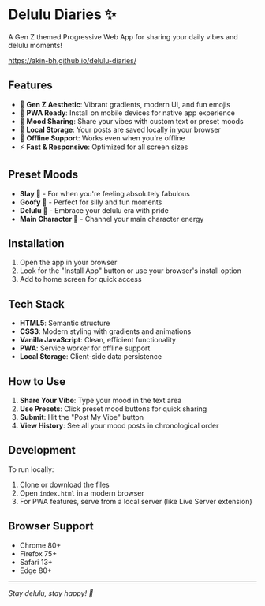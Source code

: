 # Delulu Diaries ✨

A Gen Z themed Progressive Web App for sharing your daily vibes and delulu moments!

https://akin-bh.github.io/delulu-diaries/

## Features

- 🎨 **Gen Z Aesthetic**: Vibrant gradients, modern UI, and fun emojis
- 📱 **PWA Ready**: Install on mobile devices for native app experience
- 🌈 **Mood Sharing**: Share your vibes with custom text or preset moods
- 💾 **Local Storage**: Your posts are saved locally in your browser
- 🔄 **Offline Support**: Works even when you're offline
- ⚡ **Fast & Responsive**: Optimized for all screen sizes

## Preset Moods

- **Slay 💅** - For when you're feeling absolutely fabulous
- **Goofy 🤪** - Perfect for silly and fun moments
- **Delulu 💖** - Embrace your delulu era with pride
- **Main Character 👑** - Channel your main character energy

## Installation

1. Open the app in your browser
2. Look for the "Install App" button or use your browser's install option
3. Add to home screen for quick access

## Tech Stack

- **HTML5**: Semantic structure
- **CSS3**: Modern styling with gradients and animations
- **Vanilla JavaScript**: Clean, efficient functionality
- **PWA**: Service worker for offline support
- **Local Storage**: Client-side data persistence

## How to Use

1. **Share Your Vibe**: Type your mood in the text area
2. **Use Presets**: Click preset mood buttons for quick sharing
3. **Submit**: Hit the "Post My Vibe" button
4. **View History**: See all your mood posts in chronological order

## Development

To run locally:
1. Clone or download the files
2. Open `index.html` in a modern browser
3. For PWA features, serve from a local server (like Live Server extension)

## Browser Support

- Chrome 80+
- Firefox 75+
- Safari 13+
- Edge 80+

---

*Stay delulu, stay happy! 💖*
